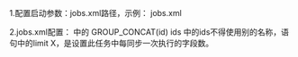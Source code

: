 1.配置启动参数：jobs.xml路径，示例：
jobs.xml 

2.jobs.xml配置：
<srcSql>中的 GROUP_CONCAT(id) ids 中的ids不得使用别的名称，语句中的limit X，是设置此任务中每同步一次执行的字段数。

